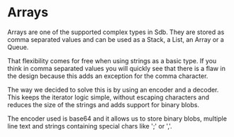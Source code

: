 Arrays
======

Arrays are one of the supported complex types in Sdb. They are stored as comma separated values and can be used as a Stack, a List, an Array or a Queue.

That flexibility comes for free when using strings as a basic type. If you think in comma separated values you will quickly see that there is a flaw in the design because this adds an exception for the comma character.

The way we decided to solve this is by using an encoder and a decoder. This keeps the iterator logic simple, without escaping characters and reduces the size of the strings and adds support for binary blobs.

The encoder used is base64 and it allows us to store binary blobs, multiple line text and strings containing special chars like ';' or ','.
